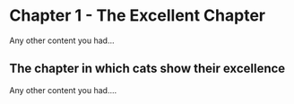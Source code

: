 # Chapter 1 - The Excellent Chapter

Any other content you had...

## The chapter in which cats show their excellence

Any other content you had....